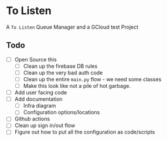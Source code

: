 # To Listen

A `To Listen` Queue Manager and a GCloud test Project

## Todo 

- [ ] Open Source this
  - [ ] Clean up the firebase DB rules
  - [ ] Clean up the very bad auth code
  - [ ] Clean up the entire `main.py` flow - we need some classes
  - [ ] Make this look like not a pile of hot garbage.
- [ ] Add user facing code
- [ ] Add documentation
  - [ ] Infra diagram 
  - [ ] Configuration options/locations
- [ ] Github actions
- [ ] Clean up sign in/out flow
- [ ] Figure out how to put all the configuration as code/scripts